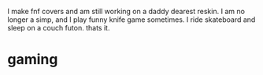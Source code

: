 I make fnf covers and am still working on a daddy dearest reskin. I am no longer a simp, and I play funny knife game sometimes.
I ride skateboard and sleep on a couch futon.
thats it.
# gaming
